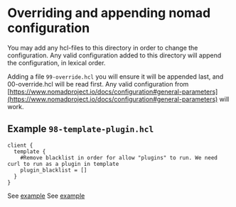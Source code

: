 # Overriding and appending nomad configuration

You may add any hcl-files to this directory in order to change the configuration.
Any valid configuration added to this directory will append the configuration, in lexical order.

Adding a file `99-override.hcl` you will ensure it will be appended last, and 00-override.hcl will be read first.
Any valid configuration from [https://www.nomadproject.io/docs/configuration#general-parameters](https://www.nomadproject.io/docs/configuration#general-parameters) will work.

## Example `98-template-plugin.hcl`
```hcl
client {
  template {
    #Remove blacklist in order for allow "plugins" to run. We need curl to run as a plugin in template
    plugin_blacklist = []
  }
}
```


See [example](../../../../test_example/dev/vagrant/conf/nomad/99-override.hcl)
See [example](../../../../template_example/dev/vagrant/conf/nomad/99-override.hcl)

